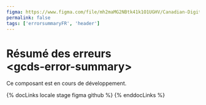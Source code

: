 ```yaml
---
figma: https://www.figma.com/file/mh2maMG2NBtk41k1O1UGHV/Canadian-Digital-Service%E2%80%A8---GC-Design-System?node-id=953%3A2237&t=CNFu5vZBMMrGho6u-0
permalink: false
tags: ['errorsummaryFR', 'header']
---
```


# Résumé des erreurs <br>&lt;gcds-error-summary&gt;

Ce composant est en cours de développement.

{% docLinks locale stage figma github %}
{% enddocLinks %}

<br/>
